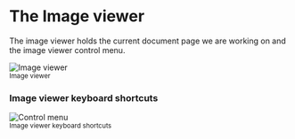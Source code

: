 # The Image viewer

The image viewer holds the current document page we are working on and the image viewer control menu.

![Image viewer](./../../../../../images/documentation/chronux/indexer/img_viewer.PNG)  
<small class="img_caption">Image viewer</small>


### Image viewer keyboard shortcuts

![Control menu](./../../../../../images/documentation/chronux/indexer/keyshortcuts.PNG)  
<small class="img_caption">Image viewer keyboard shortcuts</small>
